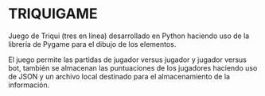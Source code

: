 # TRIQUIGAME

Juego de Triqui (tres en línea) desarrollado en Python haciendo uso de la librería de Pygame para el dibujo de los elementos.

El juego permite las partidas de jugador versus jugador y jugador versus bot, también se almacenan las puntuaciones de los jugadores haciendo uso de JSON y un archivo local destinado para el almacenamiento de la información.
